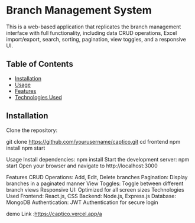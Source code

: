 # Branch Management System

This is a web-based application that replicates the branch management interface with full functionality, including data CRUD operations, Excel import/export, search, sorting, pagination, view toggles, and a responsive UI.

## Table of Contents
- [Installation](#installation)
- [Usage](#usage)
- [Features](#features)
- [Technologies Used](#technologies-used)
## Installation

Clone the repository:

git clone https://github.com/yourusername/captico.git
cd frontend
npm install
npm start

Usage
Install dependencies: npm install
Start the development server: npm start
Open your browser and navigate to http://localhost:3000

Features
CRUD Operations: Add, Edit, Delete branches
Pagination: Display branches in a paginated manner
View Toggles: Toggle between different branch views 
Responsive UI: Optimized for all screen sizes
Technologies Used
Frontend: React.js,  CSS
Backend: Node.js, Express.js
Database: MongoDB 
Authentication: JWT Authentication for secure login

demo Link  :https://captico.vercel.app/a
